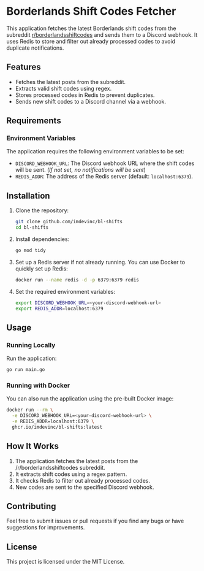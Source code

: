 # Borderlands Shift Codes Fetcher

This application fetches the latest Borderlands shift codes from the subreddit [r/borderlandsshiftcodes](https://www.reddit.com/r/borderlandsshiftcodes) and sends them to a Discord webhook. It uses Redis to store and filter out already processed codes to avoid duplicate notifications.

## Features
- Fetches the latest posts from the subreddit.
- Extracts valid shift codes using regex.
- Stores processed codes in Redis to prevent duplicates.
- Sends new shift codes to a Discord channel via a webhook.

## Requirements

### Environment Variables
The application requires the following environment variables to be set:

- `DISCORD_WEBHOOK_URL`: The Discord webhook URL where the shift codes will be sent. (*If not set, no notifications will be sent*)
- `REDIS_ADDR`: The address of the Redis server (default: `localhost:6379`).

## Installation
1. Clone the repository:
   ```bash
   git clone github.com/imdevinc/bl-shifts
   cd bl-shifts
   ```

2. Install dependencies:
   ```bash
   go mod tidy
   ```

3. Set up a Redis server if not already running. You can use Docker to quickly set up Redis:
   ```bash
   docker run --name redis -d -p 6379:6379 redis
   ```

4. Set the required environment variables:
   ```bash
   export DISCORD_WEBHOOK_URL=<your-discord-webhook-url>
   export REDIS_ADDR=localhost:6379
   ```

## Usage

### Running Locally
Run the application:
```bash
go run main.go
```

### Running with Docker
You can also run the application using the pre-built Docker image:
```bash
docker run --rm \
  -e DISCORD_WEBHOOK_URL=<your-discord-webhook-url> \
  -e REDIS_ADDR=localhost:6379 \
  ghcr.io/imdevinc/bl-shifts:latest
```

## How It Works
1. The application fetches the latest posts from the /r/borderlandsshiftcodes subreddit.
2. It extracts shift codes using a regex pattern.
3. It checks Redis to filter out already processed codes.
4. New codes are sent to the specified Discord webhook.

## Contributing
Feel free to submit issues or pull requests if you find any bugs or have suggestions for improvements.

## License
This project is licensed under the MIT License.
